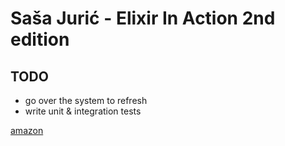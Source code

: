 # Saša Jurić - Elixir In Action 2nd edition

## TODO
- go over the system to refresh
- write unit & integration tests

[amazon](https://www.amazon.co.uk/Elixir-Action-Second-Sasa-Juric/dp/1617295027/ref=tmm_pap_swatch_0?_encoding=UTF8&qid=&sr=)



